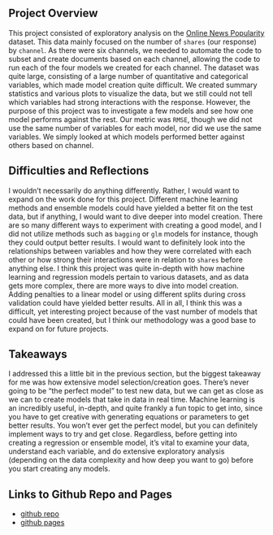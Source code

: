 
## Project Overview

This project consisted of exploratory analysis on the [Online News
Popularity](https://archive.ics.uci.edu/ml/datasets/online+news+popularity)
dataset. This data mainly focused on the number of `shares` (our
response) by `channel`. As there were six channels, we needed to
automate the code to subset and create documents based on each channel,
allowing the code to run each of the four models we created for each
channel. The dataset was quite large, consisting of a large number of
quantitative and categorical variables, which made model creation quite
difficult. We created summary statistics and various plots to visualize
the data, but we still could not tell which variables had strong
interactions with the response. However, the purpose of this project was
to investigate a few models and see how one model performs against the
rest. Our metric was `RMSE`, though we did not use the same number of
variables for each model, nor did we use the same variables. We simply
looked at which models performed better against others based on channel.

## Difficulties and Reflections

I wouldn’t necessarily do anything differently. Rather, I would want to
expand on the work done for this project. Different machine learning
methods and ensemble models could have yielded a better fit on the test
data, but if anything, I would want to dive deeper into model creation.
There are so many different ways to experiment with creating a good
model, and I did not utilize methods such as `bagging` or `glm` models
for instance, though they could output better results. I would want to
definitely look into the relationships between variables and how they
were correlated with each other or how strong their interactions were in
relation to `shares` before anything else. I think this project was
quite in-depth with how machine learning and regression models pertain
to various datasets, and as data gets more complex, there are more ways
to dive into model creation. Adding penalties to a linear model or using
different splits during cross validation could have yielded better
results. All in all, I think this was a difficult, yet interesting
project because of the vast number of models that could have been
created, but I think our methodology was a good base to expand on for
future projects.

## Takeaways

I addressed this a little bit in the previous section, but the biggest
takeaway for me was how extensive model selection/creation goes. There’s
never going to be “the perfect model” to test new data, but we can get
as close as we can to create models that take in data in real time.
Machine learning is an incredibly useful, in-depth, and quite frankly a
fun topic to get into, since you have to get creative with generating
equations or parameters to get better results. You won’t ever get the
perfect model, but you can definitely implement ways to try and get
close. Regardless, before getting into creating a regression or ensemble
model, it’s vital to examine your data, understand each variable, and do
extensive exploratory analysis (depending on the data complexity and how
deep you want to go) before you start creating any models.

## Links to Github Repo and Pages

-   [github repo](https://github.com/suproman98/project-2.git)
-   [github pages](https://suproman98.github.io/project-2/)
